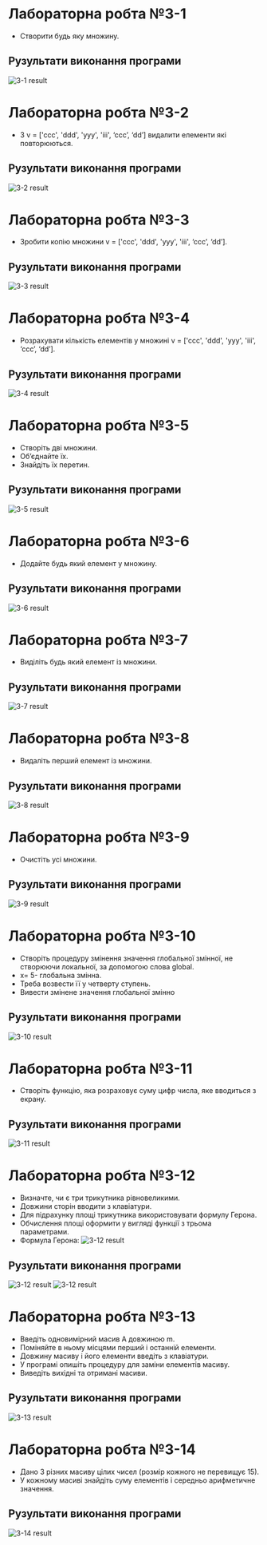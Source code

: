 # Лабораторна робта №3-1
- Створити будь яку множину.

## Рузультати виконання програми
![3-1 result](https://github.com/whiteman1989/Python_lab_work_3/blob/master/images/work_res_3-1.jpg?raw=true)

# Лабораторна робта №3-2
- З v = ['ccc', 'ddd', 'yyy', 'iii', ‘ccc’, ‘dd’] видалити елементи які повторюються.

## Рузультати виконання програми
![3-2 result](https://github.com/whiteman1989/Python_lab_work_3/blob/master/images/work_res_3-2.jpg?raw=true)

# Лабораторна робта №3-3
- Зробити копію множини v = ['ccc', 'ddd', 'yyy', 'iii', ‘ccc’, ‘dd’].

## Рузультати виконання програми
![3-3 result](https://github.com/whiteman1989/Python_lab_work_3/blob/master/images/work_res_3-3.jpg?raw=true)

# Лабораторна робта №3-4
- Розрахувати кількість елементів у множині v = ['ccc', 'ddd', 'yyy', 'iii', ‘ccc’, ‘dd’].

## Рузультати виконання програми
![3-4 result](https://github.com/whiteman1989/Python_lab_work_3/blob/master/images/work_res_3-4.jpg?raw=true)

# Лабораторна робта №3-5
- Створіть дві множини. 
- Об’єднайте їх.
- Знайдіть їх перетин. 

## Рузультати виконання програми
![3-5 result](https://github.com/whiteman1989/Python_lab_work_3/blob/master/images/work_res_3-5.jpg?raw=true)

# Лабораторна робта №3-6
- Додайте будь який елемент у множину.

## Рузультати виконання програми
![3-6 result](https://github.com/whiteman1989/Python_lab_work_3/blob/master/images/work_res_3-6.jpg?raw=true)

# Лабораторна робта №3-7
- Виділіть будь який елемент із множини.

## Рузультати виконання програми
![3-7 result](https://github.com/whiteman1989/Python_lab_work_3/blob/master/images/work_res_3-7.jpg?raw=true)

# Лабораторна робта №3-8
- Видаліть перший  елемент із множини.

## Рузультати виконання програми
![3-8 result](https://github.com/whiteman1989/Python_lab_work_3/blob/master/images/work_res_3-8.jpg?raw=true)

# Лабораторна робта №3-9
- Очистіть усі множини.

## Рузультати виконання програми
![3-9 result](https://github.com/whiteman1989/Python_lab_work_3/blob/master/images/work_res_3-9.jpg?raw=true)

# Лабораторна робта №3-10
- Створіть процедуру змінення значення глобальної змінної, не створюючи локальної, за допомогою слова global. 
- x= 5- глобальна змінна.
- Треба возвести її у четверту ступень.
- Вивести змінене значення глобальної змінно

## Рузультати виконання програми
![3-10 result](https://github.com/whiteman1989/Python_lab_work_3/blob/master/images/work_res_3-10.jpg?raw=true)

# Лабораторна робта №3-11
- Створіть функцію, яка розраховує суму цифр числа, яке  вводиться з екрану.

## Рузультати виконання програми
![3-11 result](https://github.com/whiteman1989/Python_lab_work_3/blob/master/images/work_res_3-11.jpg?raw=true)

# Лабораторна робта №3-12
- Визначте, чи є три трикутника рівновеликими.
- Довжини сторін вводити з клавіатури.
- Для підрахунку площі трикутника використовувати формулу Герона.
- Обчислення площі оформити у вигляді функції з трьома параметрами.
- Формула Герона:
![3-12 result](https://github.com/whiteman1989/Python_lab_work_3/blob/master/images/formula_3-12.gif?raw=true)

## Рузультати виконання програми
![3-12 result](https://github.com/whiteman1989/Python_lab_work_3/blob/master/images/work_res_3-12-1.jpg?raw=true)
![3-12 result](https://github.com/whiteman1989/Python_lab_work_3/blob/master/images/work_res_3-12-2.jpg?raw=true)

# Лабораторна робта №3-13
- Введіть одновимірний масив A довжиною m.
- Поміняйте в ньому місцями перший і останній елементи.
- Довжину масиву і його елементи введіть з клавіатури.
- У програмі опишіть процедуру для заміни елементів масиву.
- Виведіть вихідні та отримані масиви.

## Рузультати виконання програми
![3-13 result](https://github.com/whiteman1989/Python_lab_work_3/blob/master/images/work_res_3-13.jpg?raw=true)

# Лабораторна робта №3-14
- Дано 3 різних масиву цілих чисел (розмір кожного не перевищує 15).
- У кожному масиві знайдіть суму елементів і середньо арифметичне значення.

## Рузультати виконання програми
![3-14 result](https://github.com/whiteman1989/Python_lab_work_3/blob/master/images/work_res_3-14.jpg?raw=true)